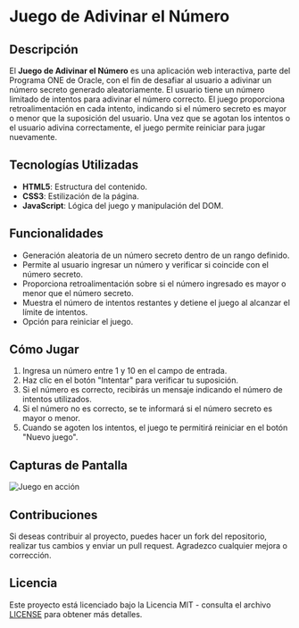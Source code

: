 # Juego de Adivinar el Número

## Descripción

El **Juego de Adivinar el Número** es una aplicación web interactiva, parte del Programa ONE de Oracle, con el fin de desafiar al usuario a adivinar un número secreto generado aleatoriamente. El usuario tiene un número limitado de intentos para adivinar el número correcto. El juego proporciona retroalimentación en cada intento, indicando si el número secreto es mayor o menor que la suposición del usuario. Una vez que se agotan los intentos o el usuario adivina correctamente, el juego permite reiniciar para jugar nuevamente.

## Tecnologías Utilizadas

- **HTML5**: Estructura del contenido.
- **CSS3**: Estilización de la página.
- **JavaScript**: Lógica del juego y manipulación del DOM.

## Funcionalidades

- Generación aleatoria de un número secreto dentro de un rango definido.
- Permite al usuario ingresar un número y verificar si coincide con el número secreto.
- Proporciona retroalimentación sobre si el número ingresado es mayor o menor que el número secreto.
- Muestra el número de intentos restantes y detiene el juego al alcanzar el límite de intentos.
- Opción para reiniciar el juego.

## Cómo Jugar

1. Ingresa un número entre 1 y 10 en el campo de entrada.
2. Haz clic en el botón "Intentar" para verificar tu suposición.
3. Si el número es correcto, recibirás un mensaje indicando el número de intentos utilizados.
4. Si el número no es correcto, se te informará si el número secreto es mayor o menor.
5. Cuando se agoten los intentos, el juego te permitirá reiniciar en el botón "Nuevo juego".

## Capturas de Pantalla

![Juego en acción](https://ibb.co/1T3Dh08) <!-- Asegúrate de tener esta imagen en tu repositorio -->


## Contribuciones

Si deseas contribuir al proyecto, puedes hacer un fork del repositorio, realizar tus cambios y enviar un pull request. Agradezco cualquier mejora o corrección.

## Licencia

Este proyecto está licenciado bajo la Licencia MIT - consulta el archivo [LICENSE](./LICENSE) para obtener más detalles.
